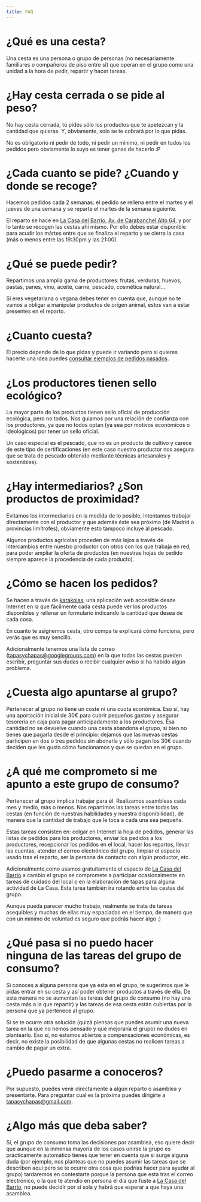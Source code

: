 ```yaml
---
title: FAQ
---
```


# ¿Qué es una cesta?

Una cesta es una persona o grupo de personas (no necesariamente familiares o compañeros de piso entre sí) que operan en el grupo como una unidad a la hora de pedir, repartir y hacer tareas.

# ¿Hay cesta cerrada o se pide al peso?

No hay cesta cerrada, tú pides sólo los productos que te apetezcan y la cantidad que quieras. Y, obviamente, solo se te cobrará por lo que pidas.

No es obligatorio ni pedir de todo, ni pedir un mínimo, ni pedir en todos los pedidos pero obviamente lo suyo es tener ganas de hacerlo :P

# ¿Cada cuanto se pide? ¿Cuando y donde se recoge?

Hacemos pedidos cada 2 semanas: el pedido se rellena entre el martes y el jueves de una semana y se reparte el martes de la semana siguiente.

El reparto se hace en [La Casa del Barrio](http://casadelbarriocarabanchel.es/), [Av. de Carabanchel Alto 64](https://www.google.es/maps/place/Av.+de+Carabanchel+Alto,+64,+28044+Madrid), y por lo tanto se recogen las cestas ahí mismo. Por ello debes estar disponible para acudir los mártes entre que se finaliza el reparto y se cierra la casa (más o menos entre las 19:30pm y las 21:00).

# ¿Qué se puede pedir?

Repartimos una amplia gama de productores: frutas, verduras, huevos, pastas, panes, vino, aceite, carne, pescado, cosmética natural...

Si eres vegetariana o vegana debes tener en cuenta que, aunque no te vamos a obligar a manipular productos de origen animal, estos van a estar presentes en el reparto.

# ¿Cuanto cuesta?

El precio depende de lo que pidas y puede ir variando pero si quieres hacerte una idea puedes [consultar ejemplos de pedidos pasados](#).

# ¿Los productores tienen sello ecológico?

La mayor parte de los productos tienen sello oficial de producción ecológica, pero no todos. Nos guiamos por una relación de confianza con los productores, ya que no todos optan (ya sea por motivos económicos o ideológicos) por tener un sello oficial.

Un caso especial es el pescado, que no es un producto de cultivo y carece de este tipo de certificaciones (en este caso nuestro productor nos asegura que se trata de pescado obtenido mediante técnicas artesanales y sostenibles).

# ¿Hay intermediarios? ¿Son productos de proximidad?

Evitamos los intermediarios en la medida de lo posible, intentamos trabajar directamente con el productor y que además éste sea próximo (de Madrid o provincias limítrofes), obviamente esto tampoco incluye al pescado.

Algunos productos agrícolas proceden de más lejos a través de intercambios entre nuestro productor con otros con los que trabaja en red, para poder ampliar la oferta de productos (en nuestras hojas de pedido siempre aparece la procedencia de cada producto).

# ¿Cómo se hacen los pedidos?

Se hacen a través de [karakolas](https://karakolas.net/), una aplicación web accesible desde Internet en la que fácilmente cada cesta puede ver los productos disponibles y rellenar un formulario indicando la cantidad que desea de cada cosa.

En cuanto te asignemos cesta, otro compa te explicará cómo funciona, pero verás que es muy sencillo.

Adicionalmente tenemos una lista de correo ([tapasychapas@googlegroups.com](mailto:tapasychapas+subscribe@googlegroups.com?subjet=Solicito+suscribirme+a+esta+lista)) en la que todas las cestas pueden escribir, preguntar sus dudas o recibir cualquier aviso si ha habido algún problema.

# ¿Cuesta algo apuntarse al grupo?

Pertenecer al grupo no tiene un coste ni una cuota económica. Eso sí, hay una aportación inicial de 30€ para cubrir pequeños gastos y asegurar tesorería en caja para pagar anticipadamente a los productores. Esa cantidad no se devuelve cuando una cesta abandona el grupo, si bien no tienes que pagarla desde el principio: dejamos que las nuevas cestas participen en dos o tres pedidos sin abonarla y sólo pagan los 30€ cuando deciden que les gusta cómo funcionamos y que se quedan en el grupo.

# ¿A qué me comprometo si me apunto a este grupo de consumo?

Pertenecer al grupo implica trabajar para él. Realizamos asambleas cada mes y medio, más o menos. Nos repartimos las tareas entre todas las cestas (en función de nuestras habilidades y nuestra disponibilidad), de manera que la cantidad de trabajo que le toca a cada una sea pequeña.

Estas tareas consisten en: colgar en Internet la hoja de pedidos, generar las listas de pedidos para los productores, enviar los pedidos a los productores, recepcionar los pedidos en el local, hacer los repartos, llevar las cuentas, atender el correo electrónico del grupo, limpiar el espacio usado tras el reparto, ser la persona de contacto con algún productor, etc.

Adicionalmente,como usamos gratuitamente el espacio de [La Casa del Barrio](http://casadelbarriocarabanchel.es/) a cambio el grupo se compromete a participar ocasionalmente en tareas de cuidado del local o en la elaboración de tapas para alguna actividad de La Casa. Esta tarea también ira rotando entre las cestas del grupo.

Aunque pueda parecer mucho trabajo, realmente se trata de tareas asequibles y muchas de ellas muy espaciadas en el tiempo, de manera que con un mínimo de voluntad es seguro que podrás hacer algo :)

# ¿Qué pasa si no puedo hacer ninguna de las tareas del grupo de consumo?

Si conoces a alguna persona que ya esta en el grupo, te sugerimos que le pidas entrar en su cesta y así poder obtener productos a través de ella. De esta manera no se aumentan las tareas del grupo de consumo (no hay una cesta más a la que repartir) y las tareas de esa cesta están cubiertas por la persona que ya pertenece al grupo.

Si se te ocurre otra solución (quizá piensas que puedes asumir una nueva tarea en la que no hemos pensado y que mejoraría el grupo) no dudes en plantearlo. Eso sí, no estamos abiertos a compensaciones económicas, es decir, no existe la posibilidad de que algunas cestas no realicen tareas a cambio de pagar un extra.

# ¿Puedo pasarme a conoceros?

Por supuesto, puedes venir directamente a algún reparto o asamblea y presentarte. Para preguntar cual es la próxima puedes dirigirte a [tapasychapas@gmail.com](mailto:tapasychapas@gmail.com?subject=Quiero+unirme+al+grupo+de+consumo).

# ¿Algo más que deba saber?

Si, el grupo de consumo toma las decisiones por asamblea, eso quiere decir que aunque en la inmensa mayoría de los casos unirse la grupo es prácticamente automático tienes que tener en cuenta que si surge alguna duda (por ejemplo, nos planteas que no puedes asumir las tareas que se describen aquí pero se te ocurre otra cosa que podrías hacer para ayudar al grupo) tardaremos en contestarte porque la persona que esta tras el correo electrónico, o la que te atendió en persona el día que fuste a [La Casa del Barrio](http://casadelbarriocarabanchel.es/), no puede decidir por si sola y habrá que esperar a que haya una asamblea.
